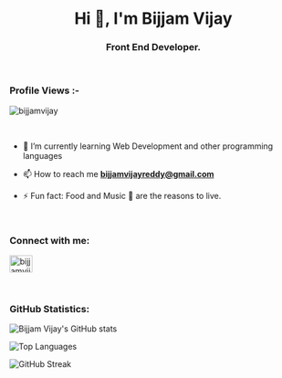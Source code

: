 <h1 align="center">Hi 👋, I'm Bijjam Vijay</h1>
<h3 align="center">Front End Developer.</h3>

<br>

<p align="right"> <h3>Profile Views :-</h3> 
    <img src="https://komarev.com/ghpvc/?username=bijjamvijay&label=Profile%20views&color=0e75b6&style=flat" alt="bijjamvijay" /> 
</p>

<br>

- 🌱 I’m currently learning Web Development and other programming languages

- 📫 How to reach me **bijjamvijayreddy@gmail.com**

- ⚡ Fun fact: Food and Music 🎵 are the reasons to live.

<br>

<h3 align="left">Connect with me:</h3>
<p align="left">
  <a href="https://www.linkedin.com/in/bijjamvijay/" target="blank">
    <img align="center" src="https://raw.githubusercontent.com/rahuldkjain/github-profile-readme-generator/master/src/images/icons/Social/linked-in-alt.svg" alt="bijjamvijay" height="30" width="40" />
  </a>
</p>

<br>

<h3>GitHub Statistics:</h3>

![Bijjam Vijay's GitHub stats](https://github-readme-stats.vercel.app/api?username=bijjamvijay&show_icons=true&theme=dark&bg_color=0d1117&text_color=ffffff)

![Top Languages](https://github-readme-stats.vercel.app/api/top-langs/?username=bijjamvijay&layout=compact&theme=dark&bg_color=0d1117&text_color=ffffff)

![GitHub Streak](https://github-readme-streak-stats.herokuapp.com/?user=bijjamvijay&theme=dark&background=0d1117&date_format=M%20j%5B%2C%20Y%5D)

<br>
